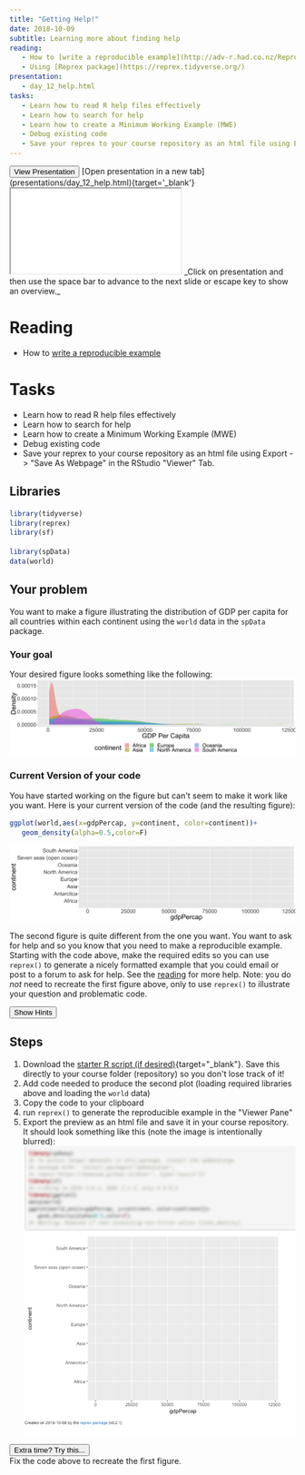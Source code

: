 ```yaml
---
title: "Getting Help!"
date: 2018-10-09 
subtitle: Learning more about finding help
reading:
   - How to [write a reproducible example](http://adv-r.had.co.nz/Reproducibility.html)
   - Using [Reprex package](https://reprex.tidyverse.org/)
presentation:
   - day_12_help.html
tasks:
   - Learn how to read R help files effectively
   - Learn how to search for help
   - Learn how to create a Minimum Working Example (MWE)
   - Debug existing code
   - Save your reprex to your course repository as an html file using Export -> "Save As Webpage" in the RStudio "Viewer" Tab.
---
```





<div class='extraswell'>
  <button data-toggle='collapse' class='btn btn-link' data-target='#pres'>View Presentation </button>      [Open presentation in a new tab](presentations/day_12_help.html){target='_blank'}
<div id='pres' class='collapse'>
<div class='embed-responsive embed-responsive-16by9'>
  <iframe class='embed-responsive-item' src='presentations/day_12_help.html' allowfullscreen></iframe>
  _Click on presentation and then use the space bar to advance to the next slide
   or escape key to show an overview._
</div>
</div>
</div>


# Reading

- How to [write a reproducible example](http://adv-r.had.co.nz/Reproducibility.html)

# Tasks

- Learn how to read R help files effectively
- Learn how to search for help
- Learn how to create a Minimum Working Example (MWE)
- Debug existing code
- Save your reprex to your course repository as an html file using Export -> "Save As Webpage" in the RStudio "Viewer" Tab.

## Libraries


```r
library(tidyverse)
library(reprex)
library(sf)

library(spData)
data(world)
```

## Your problem

You want to make a figure illustrating the distribution of GDP per capita for all countries within each continent using the `world` data in the `spData` package.  

### Your goal
Your desired figure looks something like the following:
![](CS_07_files/figure-html/unnamed-chunk-3-1.png)<!-- -->

### Current Version of your code
You have started working on the figure but can't seem to make it work like you want.  Here is your current version of the code (and the resulting figure):


```r
ggplot(world,aes(x=gdpPercap, y=continent, color=continent))+
   geom_density(alpha=0.5,color=F)
```

![](CS_07_files/figure-html/unnamed-chunk-4-1.png)<!-- -->

The second figure is quite different from the one you want.  You want to ask for help and so you know that you need to make a reproducible example.  Starting with the code above, make the required edits so you can use `reprex()` to generate a nicely formatted example that you could email or post to a forum to ask for help.  See the [reading](https://reprex.tidyverse.org/) for more help. Note: you do _not_ need to recreate the first figure above, only to use `reprex()` to illustrate your question and problematic code.

<div class="well">
<button data-toggle="collapse" class="btn btn-primary btn-sm round" data-target="#demo1">Show Hints</button>
<div id="demo1" class="collapse">

## Steps
1. Download the [<i class="fa fa-file-code-o fa-1x" aria-hidden="true"></i> starter R script (if desired)](scripts/CS_07_nocomments.R){target="_blank"}.  Save this directly to your course folder (repository) so you don't lose track of it!
2. Add code needed to produce the second plot (loading required libraries above and loading the `world` data)
2. Copy the code to your clipboard
3. run `reprex()` to generate the reproducible example in the "Viewer Pane"
4. Export the preview as an html file and save it in your course repository.  It should look something like this (note the image is intentionally blurred):
![](assets/reprex.png)

</div>
</div>


<div class="extraswell">
<button data-toggle="collapse" class="btn btn-link" data-target="#extras">
Extra time? Try this...
</button>
<div id="extras" class="collapse">
Fix the code above to recreate the first figure.
</div>
</div>
